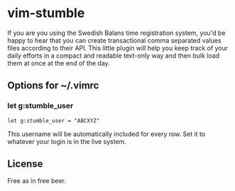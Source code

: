 # vim-stumble

If you are you using the Swedish Balans time registration system, you'd be
happy to hear that you can create transactional comma separated values files
according to their API. This little plugin will help you keep track of your
daily efforts in a compact and readable text-only way and then bulk load them
at once at the end of the day.

## Options for ~/.vimrc

### let g:stumble_user

`let g:stumble_user = "ABCXYZ"`

This username will be automatically included for every row. Set it to whatever
your login is in the live system.

## License

Free as in free beer.

